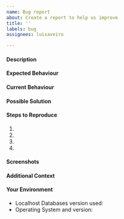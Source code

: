 ```yaml
---
name: Bug report
about: Create a report to help us improve
title: ''
labels: bug
assignees: luisaveiro

---
```


<!-- Provide a general summary of the issue in the Title above -->

#### Description
<!-- Provide a more detailed introduction to the issue itself, and why you consider it to be a bug. -->

#### Expected Behaviour
<!-- A clear and concise description of what you expected to happen. -->

#### Current Behaviour
<!-- Tell us what happens instead of the expected behaviour. -->

#### Possible Solution
<!-- Not obligatory, but suggest a fix or reason for the bug. -->

#### Steps to Reproduce
<!-- Steps to reproduce the behaviour: -->
<!-- Provide an unambiguous set of steps to reproduce this bug. Include code to reproduce, if relevant. -->

1.
2.
3.
4.

#### Screenshots
<!-- If applicable, add screenshots to help explain your problem. -->

#### Additional Context
<!-- How has this bug affected you? What were you trying to accomplish? -->
<!-- Providing context helps us come up with a solution that is most useful in the real world. -->

#### Your Environment
<!-- Include as many relevant details about the environment you experienced the bug in. -->

* Localhost Databases version used:
* Operating System and version:
